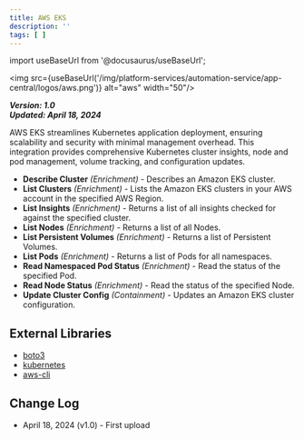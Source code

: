 ```yaml
---
title: AWS EKS
description: ''
tags: [ ]
---
```


import useBaseUrl from '@docusaurus/useBaseUrl';

<img src={useBaseUrl('/img/platform-services/automation-service/app-central/logos/aws.png')} alt="aws" width="50"/>

***Version: 1.0  
Updated: April 18, 2024***

AWS EKS streamlines Kubernetes application deployment, ensuring scalability and security with minimal management overhead.
This integration provides comprehensive Kubernetes cluster insights, node and pod management, volume tracking, and configuration updates.

* **Describe Cluster** _(Enrichment)_ - Describes an Amazon EKS cluster.
* **List Clusters** _(Enrichment)_ - Lists the Amazon EKS clusters in your AWS account in the specified AWS Region.
* **List Insights** _(Enrichment)_ - Returns a list of all insights checked for against the specified cluster.
* **List Nodes** _(Enrichment)_ - Returns a list of all Nodes.
* **List Persistent Volumes** _(Enrichment)_ - Returns a list of Persistent Volumes.
* **List Pods** _(Enrichment)_ - Returns a list of Pods for all namespaces.
* **Read Namespaced Pod Status** _(Enrichment)_ - Read the status of the specified Pod.
* **Read Node Status** _(Enrichment)_ - Read the status of the specified Node.
* **Update Cluster Config** _(Containment)_ - Updates an Amazon EKS cluster configuration.

## External Libraries

* [boto3](https://github.com/boto/boto3/blob/develop/LICENSE)
* [kubernetes](https://github.com/kubernetes/kubernetes/blob/master/LICENSE)
* [aws-cli](https://github.com/aws/aws-cli/blob/develop/LICENSE.txt)

## Change Log

* April 18, 2024 (v1.0) - First upload
